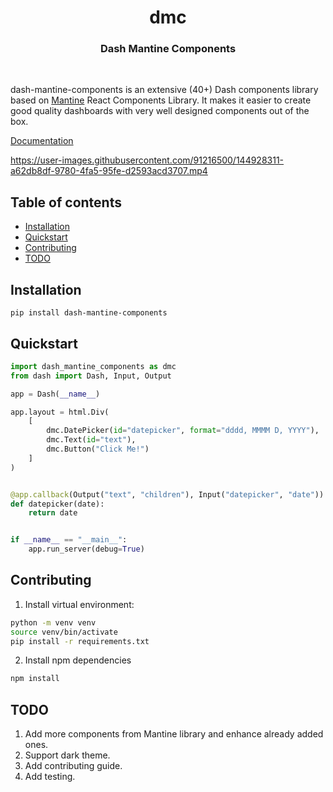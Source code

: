 <h1 align="center">dmc</h1>
<h3 align="center">Dash Mantine Components</h3>

<br/>

dash-mantine-components is an extensive (40+) Dash components library based on [Mantine](https://mantine.dev/) React Components Library. It makes it easier to create good quality dashboards with very well designed components out of the box.

[Documentation](https://dash-mantine-components.herokuapp.com)

https://user-images.githubusercontent.com/91216500/144928311-a62db8df-9780-4fa5-95fe-d2593acd3707.mp4

## Table of contents
- [Installation](#installation)
- [Quickstart](#quickstart)
- [Contributing](#contributing)
- [TODO](#todo)

## Installation

```
pip install dash-mantine-components
```

## Quickstart

```python
import dash_mantine_components as dmc
from dash import Dash, Input, Output

app = Dash(__name__)

app.layout = html.Div(
    [
        dmc.DatePicker(id="datepicker", format="dddd, MMMM D, YYYY"),
        dmc.Text(id="text"),
        dmc.Button("Click Me!")
    ]
)


@app.callback(Output("text", "children"), Input("datepicker", "date"))
def datepicker(date):
    return date


if __name__ == "__main__":
    app.run_server(debug=True)
```

## Contributing
1. Install virtual environment:
```bash
python -m venv venv
source venv/bin/activate
pip install -r requirements.txt
```

2. Install npm dependencies
```bash
npm install
```


## TODO

1. Add more components from Mantine library and enhance already added ones.
2. Support dark theme.
3. Add contributing guide.
4. Add testing.
